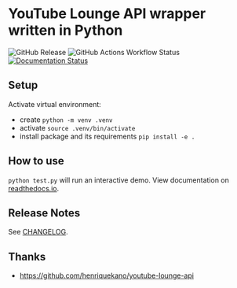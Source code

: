 # YouTube Lounge API wrapper written in Python

![GitHub Release](https://img.shields.io/github/v/release/FabioGNR/pyytlounge)
![GitHub Actions Workflow Status](https://img.shields.io/github/actions/workflow/status/FabioGNR/pyytlounge/test.yml)
[![Documentation Status](https://readthedocs.org/projects/pyytlounge/badge/?version=latest)](https://pyytlounge.readthedocs.io/en/latest/?badge=latest)

## Setup

Activate virtual environment:

- create `python -m venv .venv`
- activate `source .venv/bin/activate`
- install package and its requirements `pip install -e .`

## How to use

`python test.py` will run an interactive demo.
View documentation on [readthedocs.io](https://pyytlounge.readthedocs.io/en/latest/?badge=latest).

## Release Notes

See [CHANGELOG](CHANGELOG.md).

## Thanks

- https://github.com/henriquekano/youtube-lounge-api

